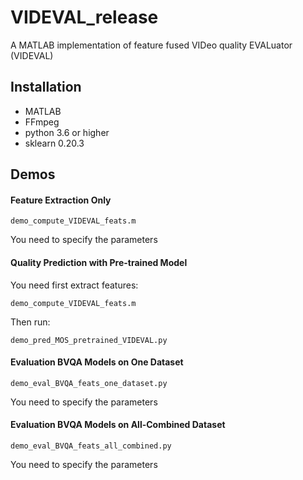 # VIDEVAL_release
A MATLAB implementation of feature fused VIDeo quality EVALuator (VIDEVAL)


## Installation

* MATLAB
* FFmpeg
* python 3.6 or higher
* sklearn 0.20.3

## Demos

#### Feature Extraction Only

```
demo_compute_VIDEVAL_feats.m
```

You need to specify the parameters

#### Quality Prediction with Pre-trained Model

You need first extract features:
```
demo_compute_VIDEVAL_feats.m
```
Then run:
```
demo_pred_MOS_pretrained_VIDEVAL.py
```

#### Evaluation BVQA Models on One Dataset

```
demo_eval_BVQA_feats_one_dataset.py
```
You need to specify the parameters

#### Evaluation BVQA Models on All-Combined Dataset

```
demo_eval_BVQA_feats_all_combined.py
```
You need to specify the parameters
